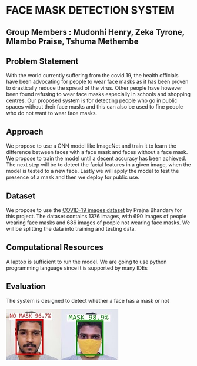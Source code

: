 # FACE MASK DETECTION SYSTEM

## Group Members : Mudonhi Henry, Zeka Tyrone, Mlambo Praise, Tshuma Methembe

## Problem Statement

With the world currently suffering from the covid 19, the health officials have been advocating for people to wear face masks as it has been proven to drastically reduce the spread of the virus. Other people have however been found refusing to wear face masks especially in schools and shopping centres. Our proposed system is for detecting people who go in public spaces without their face masks and this can also be used to fine people who do not want to wear face masks. 

## Approach
We propose to use a CNN model like ImageNet and train it to learn the difference between faces with a face mask and faces without a face mask. We propose to train the model until a decent accuracy has been achieved. The next step will be to detect the facial features in a given image, when the model is tested to a new face. Lastly we will apply the model to test the presence of a mask and then we deploy for public use. 

## Dataset
We propose to use the [COVID-19 images dataset](https://github.com/prajnasb/observations) by Prajna Bhandary for this project. The dataset contains 1376 images, with 690 images of people wearing face masks and 686 images of people not wearing face masks. We will be splitting the data into training and testing data. 

## Computational Resources
A laptop is sufficient to run the model. We are going to use python programming language since it is supported by many IDEs


## Evaluation
The system is designed to detect whether a face has a mask or not

![](evaluation.jpg)
